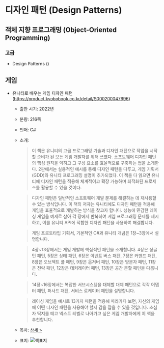 # 디자인 패턴 (Design Patterns)

## 객체 지향 프로그래밍 (Object-Oriented Programming)



### 고급
- Design Patterns ()


## 게임
- 유니티로 배우는 게임 디자인 패턴 (https://product.kyobobook.co.kr/detail/S000200047696)
  + 출판 시기: 2022년
  + 분량: 216쪽
  + 언어: C#
  + 소개:
    > 이 책은 유니티의 고급 프로그래밍 기술과 디자인 패턴으로 작업을 시작할 준비가 된 모든 게임 개발자를 위해 쓰였다. 소프트웨어 디자인 패턴의 핵심 원칙을 익히고 그 구성 요소를 효율적으로 구축하는 법을 소개한다. 2판에서는 실용적인 예시를 통해 디자인 패턴을 다루고, 게임 기획서(GDD)와 유니티 프로그래밍 설명이 추가되었다. 이 책을 다 읽으면 유니티에 디자인 패턴을 적용해 체계적이고 확장 가능하며 최적화된 프로세스를 활용할 수 있을 것이다.
    
    > 디자인 패턴은 일반적인 소프트웨어 개발 문제를 해결하는 데 재사용할 수 있는 방식입니다. 이 책의 저자는 유니티에도 디자인 패턴을 적용해 게임을 효율적으로 개발하는 방식을 찾고자 합니다. 성능에 민감한 레이싱 게임을 예제로 삼아 각 장에서 반복하여 게임 프로그래밍 문제를 제시하고, 이를 유니티 API에 적합한 디자인 패턴을 사용하여 해결합니다.
    
    > 게임 프로토타입 기획서, 기본적인 C#과 유니티 개념은 1장~3장에서 설명합니다.
    
    > 4장~13장에서는 게임 개발에 핵심적인 패턴을 소개합니다. 4장은 싱글턴 패턴, 5장은 상태 패턴, 6장은 이벤트 버스 패턴, 7장은 커맨드 패턴, 8장은 오브젝트 풀 패턴, 9장은 옵저버 패턴, 10장은 방문자 패턴, 11장은 전략 패턴, 12장은 데커레이터 패턴, 13장은 공간 분할 패턴을 다룹니다.
    
    > 14장~16장에서는 복잡한 서브시스템을 대체할 대체 패턴으로 각각 어댑터 패턴, 퍼사드 패턴, 서비스 로케이터 패턴을 설명합니다.
    
    > 레이싱 게임을 예시로 13가지 패턴을 적용해 따라가다 보면, 자신의 게임에 어떤 디자인 패턴을 사용해야 할지 감을 잡을 수 있을 것입니다. 초심자 딱지를 떼고 넥스트 레벨로 나아가고 싶은 게임 개발자에게 이 책을 추천합니다.
  + 목차: [상세 >](./toc/S000200047696.md)
  + 표지: ![책표지](https://contents.kyobobook.co.kr/sih/fit-in/458x0/pdt/9791192469508.jpg)
 
